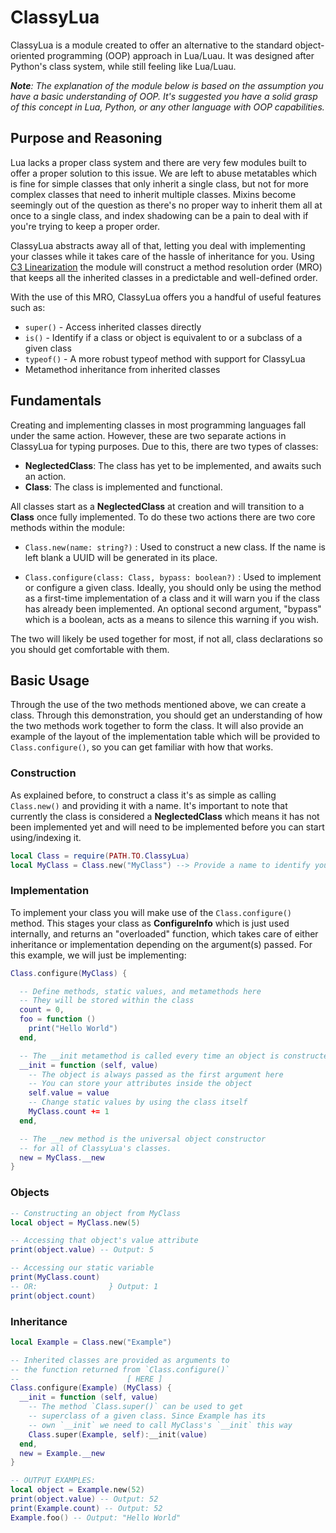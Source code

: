 # ClassyLua
ClassyLua is a module created to offer an alternative to the standard object-oriented programming (OOP) approach in Lua/Luau. It was designed after Python's class system, while still feeling like Lua/Luau.

***Note**: The explanation of the module below is based on the assumption you have a basic understanding of OOP. It's suggested you have a solid grasp of this concept in Lua, Python, or any other language with OOP capabilities.*

## Purpose and Reasoning
Lua lacks a proper class system and there are very few modules built to offer a proper solution to this issue. We are left to abuse metatables which is fine for simple classes that only inherit a single class,
but not for more complex classes that need to inherit multiple classes. Mixins become seemingly out of the question as there's no proper way to inherit them all at once to a single class, and index shadowing can
be a pain to deal with if you're trying to keep a proper order.

ClassyLua abstracts away all of that, letting you deal with implementing your classes while it takes care of the hassle of inheritance for you. Using [C3 Linearization](https://en.wikipedia.org/wiki/C3_linearization)
the module will construct a method resolution order (MRO) that keeps all the inherited classes in a predictable and well-defined order.

With the use of this MRO, ClassyLua offers you a handful of useful features such as:
* `super()` - Access inherited classes directly
* `is()` - Identify if a class or object is equivalent to or a subclass of a given class
* `typeof()` - A more robust typeof method with support for ClassyLua
* Metamethod inheritance from inherited classes

## Fundamentals
Creating and implementing classes in most programming languages fall under the same action. However, these are two separate actions in ClassyLua for typing purposes. Due to this, there are two types of classes:

- **NeglectedClass**: The class has yet to be implemented, and awaits such an action.
- **Class**: The class is implemented and functional.

All classes start as a **NeglectedClass** at creation and will transition to a **Class** once fully implemented. To do these two actions there are two core methods within the module:
- `Class.new(name: string?)` : Used to construct a new class. If the name is left blank a UUID will be generated in its place.

- `Class.configure(class: Class, bypass: boolean?)` : Used to implement or configure a given class. Ideally, you should only be using the method as a first-time implementation of a class and it will warn you if the class has already been implemented. An optional second argument, "bypass" which is a boolean, acts as a means to silence this warning if you wish. 

The two will likely be used together for most, if not all, class declarations so you should get comfortable with them.

## Basic Usage
Through the use of the two methods mentioned above, we can create a class. Through this demonstration, you should get an understanding of how the two methods work together to form the class.
It will also provide an example of the layout of the implementation table which will be provided to `Class.configure()`, so you can get familiar with how that works.

### Construction
As explained before, to construct a class it's as simple as calling `Class.new()` and providing it with a name. It's important to note that currently the class is considered a **NeglectedClass** which means it has not been implemented yet and will need to be implemented before you can start using/indexing it.
```lua
local Class = require(PATH.TO.ClassyLua)
local MyClass = Class.new("MyClass") --> Provide a name to identify your class
```
### Implementation
To implement your class you will make use of the `Class.configure()` method. This stages your class as **ConfigureInfo** which is just used internally, and returns an "overloaded" function, which takes care of either inheritance or implementation depending on the argument(s) passed. For this example, we will just be implementing:

```lua
Class.configure(MyClass) {

  -- Define methods, static values, and metamethods here
  -- They will be stored within the class
  count = 0,
  foo = function ()
    print("Hello World")
  end,

  -- The __init metamethod is called every time an object is constructed
  __init = function (self, value)
    -- The object is always passed as the first argument here
    -- You can store your attributes inside the object
    self.value = value
    -- Change static values by using the class itself
    MyClass.count += 1
  end,

  -- The __new method is the universal object constructor
  -- for all of ClassyLua's classes.
  new = MyClass.__new
}
```

### Objects
```lua
-- Constructing an object from MyClass
local object = MyClass.new(5)

-- Accessing that object's value attribute
print(object.value) -- Output: 5

-- Accessing our static variable
print(MyClass.count)
-- OR:                } Output: 1
print(object.count)
```

### Inheritance
```lua
local Example = Class.new("Example")

-- Inherited classes are provided as arguments to
-- the function returned from `Class.configure()`
--                        [ HERE ]
Class.configure(Example) (MyClass) {
  __init = function (self, value)
    -- The method `Class.super()` can be used to get
    -- superclass of a given class. Since Example has its
    -- own `__init` we need to call MyClass's `__init` this way
    Class.super(Example, self):__init(value)
  end,
  new = Example.__new
}

-- OUTPUT EXAMPLES:
local object = Example.new(52)
print(object.value) -- Output: 52
print(Example.count) -- Output: 52
Example.foo() -- Output: "Hello World"
```
